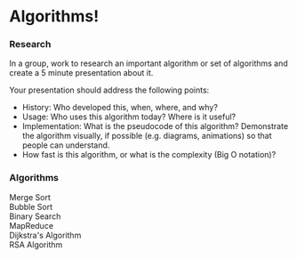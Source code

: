 # Algorithms!

### Research
In a group, work to research an important algorithm or set of algorithms and create a 5 minute presentation about it.

Your presentation should address the following points:
- History: Who developed this, when, where, and why?
- Usage: Who uses this algorithm today? Where is it useful?
- Implementation: What is the pseudocode of this algorithm? Demonstrate the algorithm visually, if possible (e.g. diagrams, animations) so that people can understand.
- How fast is this algorithm, or what is the complexity (Big O notation)?

### Algorithms
Merge Sort  
Bubble Sort  
Binary Search  
MapReduce  
Dijkstra's Algorithm  
RSA Algorithm  
